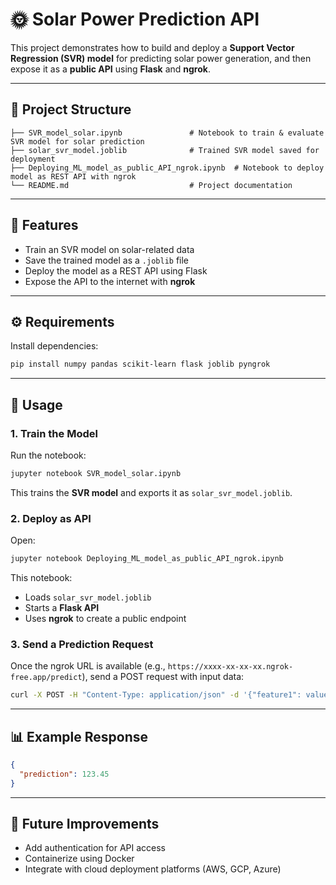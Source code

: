 # 🌞 Solar Power Prediction API

This project demonstrates how to build and deploy a **Support Vector Regression (SVR) model** for predicting solar power generation, and then expose it as a **public API** using **Flask** and **ngrok**.

---

## 📂 Project Structure

```
├── SVR_model_solar.ipynb               # Notebook to train & evaluate SVR model for solar prediction
├── solar_svr_model.joblib              # Trained SVR model saved for deployment
├── Deploying_ML_model_as_public_API_ngrok.ipynb  # Notebook to deploy model as REST API with ngrok
└── README.md                           # Project documentation
```

---

## 🚀 Features
- Train an SVR model on solar-related data
- Save the trained model as a `.joblib` file
- Deploy the model as a REST API using Flask
- Expose the API to the internet with **ngrok**

---

## ⚙️ Requirements

Install dependencies:
```bash
pip install numpy pandas scikit-learn flask joblib pyngrok
```

---

## 📖 Usage

### 1. Train the Model
Run the notebook:
```bash
jupyter notebook SVR_model_solar.ipynb
```
This trains the **SVR model** and exports it as `solar_svr_model.joblib`.

### 2. Deploy as API
Open:
```bash
jupyter notebook Deploying_ML_model_as_public_API_ngrok.ipynb
```
This notebook:
- Loads `solar_svr_model.joblib`
- Starts a **Flask API**
- Uses **ngrok** to create a public endpoint

### 3. Send a Prediction Request
Once the ngrok URL is available (e.g., `https://xxxx-xx-xx-xx.ngrok-free.app/predict`), send a POST request with input data:

```bash
curl -X POST -H "Content-Type: application/json" -d '{"feature1": value1, "feature2": value2, ...}' https://xxxx-xx-xx-xx.ngrok-free.app/predict
```

---

## 📊 Example Response

```json
{
  "prediction": 123.45
}
```

---

## 🌟 Future Improvements
- Add authentication for API access
- Containerize using Docker
- Integrate with cloud deployment platforms (AWS, GCP, Azure)
